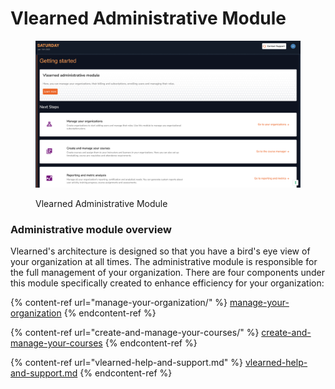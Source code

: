 # Vlearned Administrative Module

<figure><img src="../../../.gitbook/assets/Screenshot 2023-01-14 at 1.17.06 AM.png" alt=""><figcaption><p>Vlearned Administrative Module</p></figcaption></figure>

### Administrative module overview

Vlearned's architecture is designed so that you have a bird's eye view of your organization at all times. The administrative module is responsible for the full management of your organization. There are four components under this module specifically created to enhance efficiency for your organization:

{% content-ref url="manage-your-organization/" %}
[manage-your-organization](manage-your-organization/)
{% endcontent-ref %}

{% content-ref url="create-and-manage-your-courses/" %}
[create-and-manage-your-courses](create-and-manage-your-courses/)
{% endcontent-ref %}

{% content-ref url="vlearned-help-and-support.md" %}
[vlearned-help-and-support.md](vlearned-help-and-support.md)
{% endcontent-ref %}




